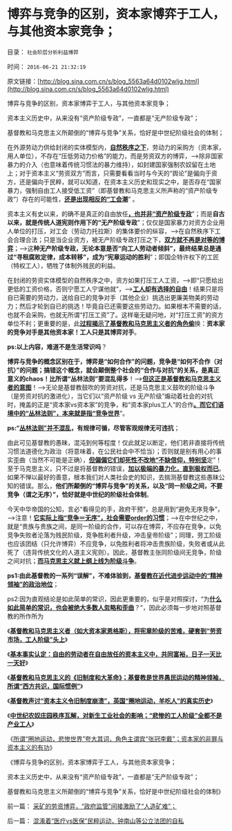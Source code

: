 # 博弈与竞争的区别，资本家博弈于工人，与其他资本家竞争；

目录： `社会阶层分析利益博羿` 

时间： `2016-06-21 21:32:19` 

原文链接：[http://blog.sina.com.cn/s/blog_5563a64d0102wljg.html](http://blog.sina.com.cn/s/blog_5563a64d0102wljg.html)

博弈与竞争的区别，资本家博弈于工人，与其他资本家竞争；

资本主义历史中，从来没有“资产阶级专政”，一直都是“无产阶级专政”；

基督教和马克思主义所颠倒的“博弈与竞争”关系，恰好是中世纪阶级社会的体制；

在外源劳动力供给封闭的实体模型内，[**自然秩序之下**](../../../2011/6/1/稳定的社会和稳定的改革.md)，劳动力的采购方（资本家，用人单位），不存在“压低劳动力价格”的能力，而是劳资双方的博弈，——>除非国家暴力的介入（也意味着传统习惯法的暴力维持），如封建国家强制农奴留在土地上；对于资本主义“劳资双方”而言，只需要看看当时与今天的“舆论”是偏向于资方，还是偏向于民粹，就可以知道，在资本主义历史和现实之中，是否存在“国家暴力，强制自由工人接受低工资”（即基督教和马克思主义所声称的“资产阶级专政”）存在的可能性，[**还是出现相反的“工会潮**](../../../2011/5/31/工团主义：资本家“逐权不成”方“逐利”.md)” 。

资本主义有史以来，的确不是真正的自由放任[**，也并非“资产阶级专政**](../../../2013/6/25/公有制的政治基础是民粹，忽略民粹是极致命的错觉.md)”；而是**自古以来，就是传统人道宪则作用下的“无产阶级专政**”；仅仅是国家暴力对资方企业用人单位的打压，对工会（劳动力托拉斯）的集体要价的纵容，——>在自然秩序下工会合理合法；只是当企业资方，被无产阶级专政打压之下，[**双方就不再是对等的博弈**](../../../2009/7/31/弱势人群和人权弱势人群之人人平等.md)；——>这**种无产阶级专政，无论本意是否“向工人劳动者倾斜”，最终结果总是通过“寻租腐败定律，成本转移”，成为“宪章运动的胜利**”；即国企特许权下的工匠（特权工人），牺牲了体制外贱民的利益。

在封闭的劳资实体模型的自然秩序之中，资方如果打压工人工资，——>即“只愿给出更低的工资价格，否则宁愿工人宁谋他就”，——>[**工人却有选择的自由**](../../../2009/7/9/人类社会生产力最主要的生产资本是人权.md)！结果只是将自已需要的劳动力，送给自已的竞争对手（其他企业）挑选出更廉美物美的劳动力；然后才轮到自已的挑选！毕竟自已还需要这些劳动力。如果根本不需要的话，也就不会采购，也就无所谓“打压工资”了。这样毫无疑问地，对“打压工资”的资方单位不利；更重要的是，此[**过程揭示了基督教和马克思主义者的角色偷**](../../../2013/12/27/为什么很多资本家不感激资本主义？.md)换：**资本家的竞争对手是其他资本家！工人只是其博弈对手**。

**ps:以上内容，难道不是生活常识吗**？

**博弈与竞争的概念区别在于，博弈是“如何合作”的问题，竞争是“如何不合作（对抗）”的问题；搞错这个概念，就会颠倒整个社会的“合作与对抗”的关系，是真正意义的chaos！比所谓“丛林法则”要混乱得多**！——>[**但这正是基督教和马克思主义者的意图**](../../../2016/4/9/“原教旨＝传统卫道”，“打左灯”所能获得的政治支持.md)！——>无论是基督教鼓吹的劳资对抗，还是马克思主义鼓吹的阶级斗争（是劳资对抗的激进化），当它们以“资产阶级
vs 无产阶级”煽动着社会的对抗时，掩盖的正是“资本家vs资本家”的竞争，和“资本家plus工人”的合作[**。而它们语境中的“丛林法则”，本来就是指“竞争世界**](../../../2015/1/18/生物进化论是社会进化论的先验；后者是社会学的先验；.md)”。

**ps:“[**丛林法则”并不混乱**](../../../2013/5/12/边际推进定律，物竞天择的丛林法则不是弱肉强食.md)，有规律可循，尽管客观规律无可违抗**；

由此可见基督教的愚昧，混沌到何等程度！仅此就足以断定，他们若非直接将传统习惯法道德化为政治（将意味着，在公民社会中不恰当）；否则就是别有用心的事实歪曲（当然不可能是正确），[**但偏偏它们却死性不改地“不缺信仰，特别坚**](../../../2013/3/23/信仰越坚定，越是无可救药；.md)定”！至于马克思主义，只不过是将基督教的错误，[**加以极端的暴力化，直到极权而已**](../../../2012/10/25/增加个体为前提，《资本论》就接近正确.md)。如果不惮以最好的善意，根本我们对人类社会史的知识，去揣测基督教这些愚昧公知的错误。那么，**他们所颠倒的“博弈与竞争”的关系，以及“同一阶级之间，不要竞争（谓之无序）”，恰好就是中世纪的阶级社会体制**。

今天中华帝国的公知，言必“看得见的手，政府干预”，总是用到“避免无序竞争”，——>注意！[**它实际上指“竞争＝无序”，社会需要order的习惯**](../../../2011/9/2/社会秩序（Order）即“等级阶层”“命令”和《自然法》的变迁.md)；——>在中世纪之中，就是“贵族与贵族之间，是同一阶级的合作，可以存在博弈，不应存在竞争，以免竞争失败者沦落为贱民阶级，竞争胜利者升级，冲击皇帝阶级”；同理，劳工阶级也应该团结（只允许博弈）不应竞争，以免胜利者将冲击贵族阶级，失败者或从此死了（违背传统文化的人道主义宪则）。因此，基督教主张同阶级间无竞争，阶级之间对抗；[**而马克思主义就上纲上线为阶级斗争**](../../../2011/5/18/任何社会都没有固定的“阶级”.md)。

**ps1:由此基督教的一系列“误解”，不难体验到，[**基督教在近代进步运动中的“精神领袖”的政治地位**](../../../2013/4/20/中国的基督徒一般不了解自已的宗教，更不了解新教；.md)**；

ps2:因为直观结论是如此简单的常识，因此更重要的，似乎是对照探讨，“为[**什么如此简单的常识，也会被绝大多数人忽略和歪曲**](../../../2014/9/16/“愚民总是大多数”客观现实，（启蒙＝宣传）不是的解决方案.md)？”，因此必须每一步地对照基督教的所作所为

《[**基督教和马克思主义者（如大资本家恩格斯），将宪章阶级的苦难，硬套到“劳资市场，工人阶级”头上**](../../../2016/6/15/基督教和马克思主义的概念偷换：宪章运动，不是工人阶级.md)》

《[**基本事实认定：自由的劳动者在自由放任的资本主义中，共同富裕，日子一天比一天好**](../../../2016/6/16/基本事实认定：基督教和马克思主义的弥天大谎.md)》

《[**基督教和马克思主义的《旧制度和大革命》；基督教是世界愚民运动的精神领袖，所谓“西方共识，国际惯例”**](../../../2016/6/17/颠倒基本事实后，基督教和马克思主义的《旧制度和大革命》.md)》

《[**基督教声讨“资本主义令旧制度崩溃”，英国“圈地运动，羊吃人”的真实历史**](../../../2016/6/18/英国“圈地运动，羊吃人”的真实历史之“农奴下岗”；.md)》

《[**中世纪农奴庄园秩序瓦解，对新生工业社会的影响；“悲惨的工人阶级”全都不是产业工人**](../../../2016/6/19/英国中世纪农奴庄园秩序瓦解，对新生工业社会的逻辑影响；.md)》

《[所谓“圈地运动，悲惨世界”夸大其词，角色主谓宾“张冠李戴”；资本家的非罪与资本主义的有功](../../../2016/6/20/所谓“圈地运动，悲惨世界”夸大其词，角色主谓宾“张冠李戴”；.md)》

《博弈与竞争的区别，资本家博弈于工人，与其他资本家竞争；

资本主义历史中，从来没有“资产阶级专政”，一直都是“无产阶级专政”；

基督教和马克思主义所颠倒的“博弈与竞争”关系，恰好是中世纪阶级社会的体制》

前一篇： [采矿的劳资博弈，“政府监管”间接激励了“人造矿难”；](../../../2016/7/6/采矿的劳资博弈，“政府监管”间接激励了“人造矿难”；.md)

后一篇： [混淆着“医疗vs医保”民粹运动，钟南山等公立法团的自私](../../../2016/5/20/混淆着“医疗vs医保”民粹运动，钟南山等公立法团的自私.md)

